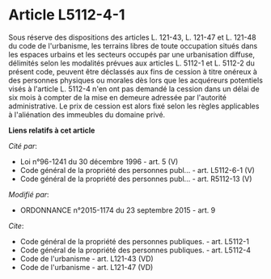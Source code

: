 # Article L5112-4-1

Sous réserve des dispositions des articles L. 121-43, L. 121-47 et L. 121-48 du code de l'urbanisme, les terrains libres de
toute occupation situés dans les espaces urbains et les secteurs occupés par une urbanisation diffuse, délimités selon les
modalités prévues aux articles L. 5112-1 et L. 5112-2 du présent code, peuvent être déclassés aux fins de cession à titre
onéreux à des personnes physiques ou morales dès lors que les acquéreurs potentiels visés à l'article L. 5112-4 n'en ont pas
demandé la cession dans un délai de six mois à compter de la mise en demeure adressée par l'autorité administrative. Le prix
de cession est alors fixé selon les règles applicables à l'aliénation des immeubles du domaine privé.

**Liens relatifs à cet article**

_Cité par_:

  - Loi n°96-1241 du 30 décembre 1996 - art. 5 (V)
  - Code général de la propriété des personnes publ... - art. L5112-6-1 (V)
  - Code général de la propriété des personnes publ... - art. R5112-13 (V)

_Modifié par_:

  - ORDONNANCE n°2015-1174 du 23 septembre 2015 - art. 9

_Cite_:

  - Code général de la propriété des personnes publiques. - art. L5112-1
  - Code général de la propriété des personnes publiques. - art. L5112-4
  - Code de l'urbanisme - art. L121-43 (VD)
  - Code de l'urbanisme - art. L121-47 (VD)
